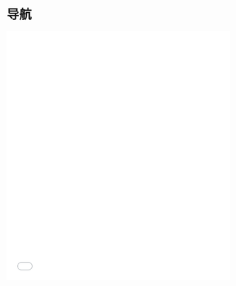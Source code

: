 # 导航


<iframe width="100%" height="560" src="//www.easybui.com/demo/source.html?url=pages/ui/nav&code=full,result" allowfullscreen="allowfullscreen" frameborder="0"></iframe>